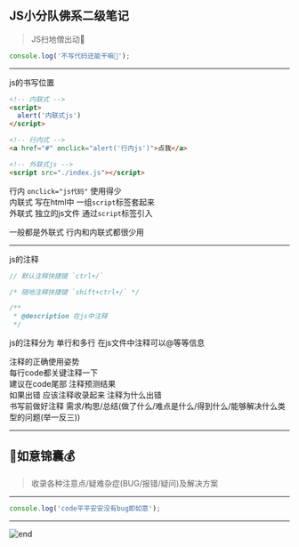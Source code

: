 
## **JS小分队佛系二级笔记**
>JS扫地僧出动👻  

```js
console.log('不写代码还能干嘛🤨');
```

------
js的书写位置  

```html
<!-- 内联式 -->
<script>
  alert('内联式js')
</script>

<!-- 行内式 -->
<a href="#" onclick="alert('行内js')">点我</a>

<!-- 外联式js -->
<script src="./index.js"></script>
```

行内 `onclick="js代码"` 使用得少  
内联式 写在html中 一组`script`标签套起来  
外联式 独立的js文件 通过`script`标签引入  

一般都是外联式 行内和内联式都很少用  

------
js的注释  

```js
// 默认注释快捷键 `ctrl+/`

/* 随地注释快捷键 `shift+ctrl+/` */

/**
 * @description 在js中注释
 */
```

js的注释分为 单行和多行 在js文件中注释可以@等等信息  

注释的正确使用姿势  
每行code都关键注释一下  
建议在code尾部 注释预测结果  
如果出错 应该注释收录起来 注释为什么出错  
书写前做好注释 需求/构思/总结(做了什么/难点是什么/得到什么/能够解决什么类型的问题(举一反三))  












































------
## **🍊如意锦囊💰**
>收录各种注意点/疑难杂症(BUG/报错/疑问)及解决方案  

------
```js
console.log('code平平安安没有bug即如意');
```



------
![end](https://gitee.com/techpang/img_emoji_libs/raw/master/img_bed/markdown_images/end.jpg '富婆加我吧不想努力了')
